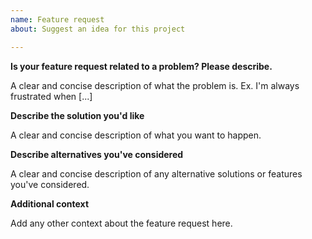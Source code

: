 ```yaml
---
name: Feature request
about: Suggest an idea for this project

---
```


**Is your feature request related to a problem? Please describe.**

A clear and concise description of what the problem is.
Ex. I'm always frustrated when [...]

**Describe the solution you'd like**

A clear and concise description of what you want to happen.

**Describe alternatives you've considered**

A clear and concise description of any alternative solutions or features you've considered.

**Additional context**

Add any other context about the feature request here.
